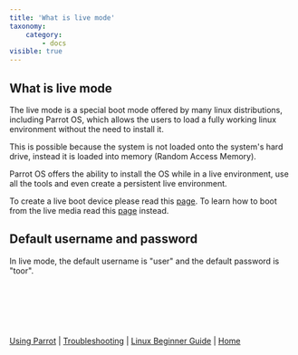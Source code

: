```yaml
---
title: 'What is live mode'
taxonomy:
    category:
        - docs
visible: true
---
```


## What is live mode

The live mode is a special boot mode offered by many linux distributions, including Parrot OS, which allows the users to load a fully working linux environment without the need to install it.

This is possible because the system is not loaded onto the system's hard drive, instead it is loaded into memory (Random Access Memory).

Parrot OS offers the ability to install the OS while in a live environment, use all the tools and even create a persistent live environment.

To create a live boot device please read this [page](https://docs.parrot.sh/getting-started/create-boot-device/).
To learn how to boot from the live media read this [page](https://docs.parrot.sh/getting-started/how-to-boot/) instead.

## Default username and password
In live mode, the default username is "user" and the default password is "toor".


&nbsp;


&nbsp;


&nbsp;

[Using Parrot](https://docs.parrot.sh/info/start/) | [Troubleshooting](https://docs.parrot.sh/trbl/start/) | [Linux Beginner Guide](https://docs.parrot.sh/library/lbg-basics/) | [Home](https://docs.parrot.sh/)